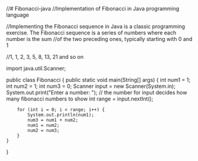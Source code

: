 //# Fibonacci-java
//Implementation of Fibonacci in Java programming language

//Implementing the Fibonacci sequence in Java is a classic programming exercise. The Fibonacci sequence is a series of numbers where each number is the sum //of the two preceding ones, typically starting with 0 and 1

//1, 1, 2, 3, 5, 8, 13, 21 and so on

import java.util.Scanner;

public class Fibonacci {
    public static void main(String[] args) {
        int num1 = 1;
        int num2 = 1;
        int num3 = 0;
        Scanner input = new Scanner(System.in);
        System.out.print("Enter a number: ");
//        the number for input decides how many fibonacci numbers to show
        int range = input.nextInt();

        for (int i = 0; i < range; i++) {
            System.out.println(num1);
            num3 = num1 + num2;
            num1 = num2;
            num2 = num3;
        }
    }
}
